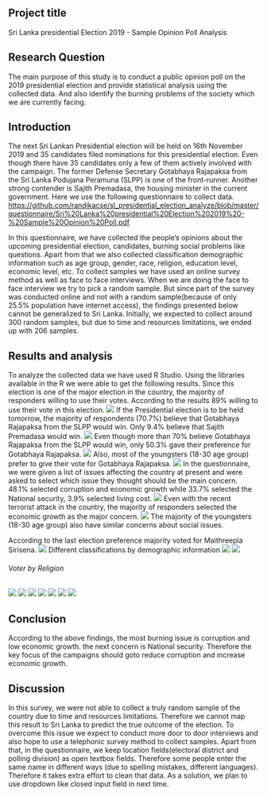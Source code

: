 ## Project title
Sri Lanka presidential Election 2019 - Sample Opinion Poll Analysis

## Research Question

The main purpose of this study is to conduct a public opinion poll on the 2019 presidential election and provide statistical analysis using the collected data. And also identify the burning problems of the society which we are currently facing.


## Introduction

The next Sri Lankan Presidential election will be held on 16th November 2019 and 35 candidates filed nominations for this presidential election. Even though there have 35 candidates only a few of them actively involved with the campaign. The former Defense Secretary Gotabhaya Rajapaksa from the Sri Lanka Podujana Peramuna (SLPP) is one of the front-runner. Another strong contender is Sajith Premadasa, the housing minister in the current government. 
Here we use the following questionnaire to collect data.
https://github.com/randikacse/sl_presidential_election_analyze/blob/master/questionnaire/Sri%20Lanka%20presidential%20Election%202019%20-%20Sample%20Opinion%20Poll.pdf

In this questionnaire, we have collected the people’s opinions about the upcoming presidential election, candidates, burning social problems like questions. Apart from that we also collected classification demographic information such as age group, gender, race, religion, education level, economic level, etc.
To collect samples we have used an online survey method as well as face to face interviews. When we are doing the face to face interview we try to pick a random sample. But since part of the survey was conducted online and not with a random sample(because of only 25.5% population have internet access), the findings presented below cannot be generalized to Sri Lanka. Initially, we expected to collect around 300 random samples, but due to time and resources limitations, we ended up with 206 samples.
 
 
## Results and analysis

To analyze the collected data we have used R Studio. Using the libraries available in the R we were able to get the following results.
Since this election is one of the major election in the country, the majority of responders willing to use their votes. 
According to the results 89% willing to use their vote in this election.
![](https://github.com/randikacse/sl_presidential_election_analyze/blob/develop/Visualizations/IntendToVote.jpg)
If the Presidential election is to be held tomorrow, the majority of respondents (70.7%) believe that Gotabhaya Rajapaksa from the SLPP would win. Only 9.4% believe that Sajith Premadasa would win.
![](https://github.com/randikacse/sl_presidential_election_analyze/blob/develop/Visualizations/PartPreference.jpg)
Even though more than 70% believe Gotabhaya Rajapaksa from the SLPP would win, only 50.3% gave their preference for Gotabhaya Rajapaksa.
![](https://github.com/randikacse/sl_presidential_election_analyze/blob/develop/Visualizations/CandidatePreference.jpg)
Also, most of the youngsters (18-30 age group) prefer to give their vote for Gotabhaya Rajapaksa.
![](https://github.com/randikacse/sl_presidential_election_analyze/blob/develop/Visualizations/CandidatePreferenceByAge.jpg)
In the questionnaire, we were given a list of issues affecting the country at present and were asked to select which issue they thought should be the main concern. 48.1% selected corruption and economic growth while 33.7% selected the National security, 3.9% selected living cost.
![](https://github.com/randikacse/sl_presidential_election_analyze/blob/develop/Visualizations/BurningIssues.jpg)
Even with the recent terrorist attack in the country, the majority of responders selected the economic growth as the major concern. 
![](https://github.com/randikacse/sl_presidential_election_analyze/blob/develop/Visualizations/BurningIssuesByAge.jpg)
The majority of the youngsters (18-30 age group) also have similar concerns about social issues.

According to the last election preference majority voted for Maithreepla Sirisena.
![](https://github.com/randikacse/sl_presidential_election_analyze/blob/develop/Visualizations/LastElectionPreference.jpg)
Different classifications by demographic information
![](https://github.com/randikacse/sl_presidential_election_analyze/blob/develop/Visualizations/AgeDistribution.png)
![](https://github.com/randikacse/sl_presidential_election_analyze/blob/develop/Visualizations/Race.jpg)
###### Voter by Religion
![](https://github.com/randikacse/sl_presidential_election_analyze/blob/develop/Visualizations/Religion.jpg)
![](https://github.com/randikacse/sl_presidential_election_analyze/blob/develop/Visualizations/VoterByGeder.jpg)
![](https://github.com/randikacse/sl_presidential_election_analyze/blob/develop/Visualizations/Occupation.png)
![](https://github.com/randikacse/sl_presidential_election_analyze/blob/develop/Visualizations/Income.png)
![](https://github.com/randikacse/sl_presidential_election_analyze/blob/develop/Visualizations/Education.jpg)
![](https://github.com/randikacse/sl_presidential_election_analyze/blob/develop/Visualizations/AgeDistribution.png)
![](https://github.com/randikacse/sl_presidential_election_analyze/blob/develop/Visualizations/Corellation.png)


## Conclusion

According to the above findings, the most burning issue is corruption and low economic growth. the next concern is National security. Therefore the key focus of the campaigns should goto reduce corruption and increase economic growth.

## Discussion

In this survey, we were not able to collect a truly random sample of the country due to time and resources limitations. Therefore we cannot map this result to Sri Lanka to predict the true outcome of the election. To overcome this issue we expect to conduct more door to door interviews and also hope to use a telephonic survey method to collect samples. Apart from that, in the questionnaire, we keep location fields(electoral district and polling division) as open textbox fields. Therefore some people enter the same name in different ways (due to spelling mistakes, different languages). Therefore it takes extra effort to clean that data. As a solution, we plan to use dropdown like closed input field in next time.

